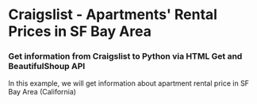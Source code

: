 
<h1>Craigslist - Apartments' Rental Prices in SF Bay Area</h1>
<h3>Get information from Craigslist to Python via HTML Get and BeautifulShoup API</h3>

In this example, we will get information about apartment rental price in SF Bay Area (California)
